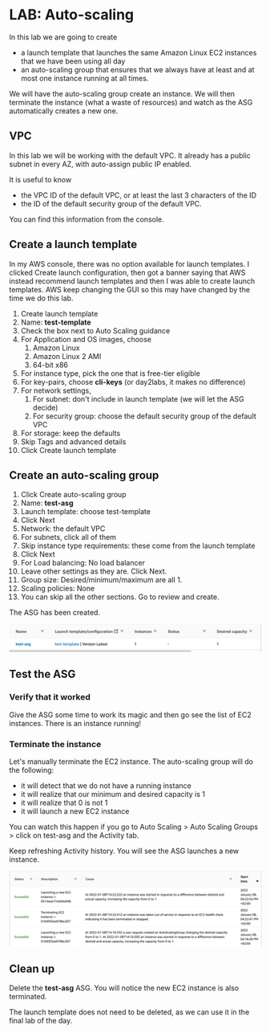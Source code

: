 # LAB: Auto-scaling

In this lab we are going to create&#x20;

* a launch template that launches the same Amazon Linux EC2 instances that we have been using all day&#x20;
* an auto-scaling group that ensures that we always have at least and at most one instance running at all times.&#x20;

We will have the auto-scaling group create an instance. We will then terminate the instance (what a waste of resources) and watch as the ASG automatically creates a new one.&#x20;

## VPC

In this lab we will be working with the default VPC. It already has a public subnet in every AZ, with auto-assign public IP enabled.&#x20;

It is useful to know&#x20;

* the VPC ID of the default VPC, or at least the last 3 characters of the ID
* the ID of the default security group of the default VPC.&#x20;

You can find this information from the console.

## Create a launch template

In my AWS console, there was no option available for launch templates. I clicked Create launch configuration, then got a banner saying that AWS instead recommend launch templates and then I was able to create launch templates. AWS keep changing the GUI so this may have changed by the time we do this lab.&#x20;

1. Create launch template
2. Name: **test-template**
3. Check the box next to Auto Scaling guidance
4. For Application and OS images, choose
   1. Amazon Linux
   2. Amazon Linux 2 AMI
   3. 64-bit x86&#x20;
5. For instance type, pick the one that is free-tier eligible
6. For key-pairs, choose **cli-keys** (or day2labs, it makes no difference)
7. For network settings,&#x20;
   1. For subnet: don't include in launch template (we will let the ASG decide)
   2. For security group: choose the default security group of the default VPC
8. For storage: keep the defaults
9. Skip Tags and advanced details
10. Click Create launch template



## Create an auto-scaling group&#x20;

1. Click Create auto-scaling group&#x20;
2. Name: **test-asg**
3. Launch template: choose test-template
4. Click Next
5. Network: the default VPC
6. For subnets, click all of them
7. Skip instance type requirements: these come from the launch template
8. Click Next
9. For Load balancing: No load balancer
10. Leave other settings as they are. Click Next.&#x20;
11. Group size: Desired/minimum/maximum are all 1.&#x20;
12. Scaling policies: None
13. You can skip all the other sections. Go to review and create.&#x20;

The ASG has been created.&#x20;

![The test-asg.](<../../.gitbook/assets/image (131).png>)

## Test the ASG

### Verify that it worked

Give the ASG some time to work its magic and then go see the list of EC2 instances. There is an instance running!&#x20;

### Terminate the instance

Let's manually terminate the EC2 instance. The auto-scaling group will do the following:&#x20;

* it will detect that we do not have a running instance&#x20;
* it will realize that our minimum and desired capacity is 1
* it will realize that 0 is not 1&#x20;
* it will launch a new EC2 instance

You can watch this happen if you go to Auto Scaling > Auto Scaling Groups > click on test-asg and the Activity tab.&#x20;

Keep refreshing Activity history. You will see the ASG launches a new instance. &#x20;

![ASG working hard to undo my sabotage](<../../.gitbook/assets/image (11).png>)



## Clean up

Delete the **test-asg** ASG. You will notice the new EC2 instance is also terminated.&#x20;

The launch template does not need to be deleted, as we can use it in the final lab of the day.&#x20;
